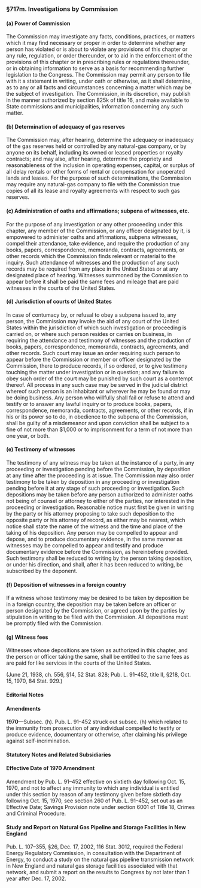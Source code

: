 ### §717m. Investigations by Commission ###

#### (a) Power of Commission ####

The Commission may investigate any facts, conditions, practices, or matters which it may find necessary or proper in order to determine whether any person has violated or is about to violate any provisions of this chapter or any rule, regulation, or order thereunder, or to aid in the enforcement of the provisions of this chapter or in prescribing rules or regulations thereunder, or in obtaining information to serve as a basis for recommending further legislation to the Congress. The Commission may permit any person to file with it a statement in writing, under oath or otherwise, as it shall determine, as to any or all facts and circumstances concerning a matter which may be the subject of investigation. The Commission, in its discretion, may publish in the manner authorized by section 825k of title 16, and make available to State commissions and municipalities, information concerning any such matter.

#### (b) Determination of adequacy of gas reserves ####

The Commission may, after hearing, determine the adequacy or inadequacy of the gas reserves held or controlled by any natural-gas company, or by anyone on its behalf, including its owned or leased properties or royalty contracts; and may also, after hearing, determine the propriety and reasonableness of the inclusion in operating expenses, capital, or surplus of all delay rentals or other forms of rental or compensation for unoperated lands and leases. For the purpose of such determinations, the Commission may require any natural-gas company to file with the Commission true copies of all its lease and royalty agreements with respect to such gas reserves.

#### (c) Administration of oaths and affirmations; subpena of witnesses, etc. ####

For the purpose of any investigation or any other proceeding under this chapter, any member of the Commission, or any officer designated by it, is empowered to administer oaths and affirmations, subpena witnesses, compel their attendance, take evidence, and require the production of any books, papers, correspondence, memoranda, contracts, agreements, or other records which the Commission finds relevant or material to the inquiry. Such attendance of witnesses and the production of any such records may be required from any place in the United States or at any designated place of hearing. Witnesses summoned by the Commission to appear before it shall be paid the same fees and mileage that are paid witnesses in the courts of the United States.

#### (d) Jurisdiction of courts of United States ####

In case of contumacy by, or refusal to obey a subpena issued to, any person, the Commission may invoke the aid of any court of the United States within the jurisdiction of which such investigation or proceeding is carried on, or where such person resides or carries on business, in requiring the attendance and testimony of witnesses and the production of books, papers, correspondence, memoranda, contracts, agreements, and other records. Such court may issue an order requiring such person to appear before the Commission or member or officer designated by the Commission, there to produce records, if so ordered, or to give testimony touching the matter under investigation or in question; and any failure to obey such order of the court may be punished by such court as a contempt thereof. All process in any such case may be served in the judicial district whereof such person is an inhabitant or wherever he may be found or may be doing business. Any person who willfully shall fail or refuse to attend and testify or to answer any lawful inquiry or to produce books, papers, correspondence, memoranda, contracts, agreements, or other records, if in his or its power so to do, in obedience to the subpena of the Commission, shall be guilty of a misdemeanor and upon conviction shall be subject to a fine of not more than $1,000 or to imprisonment for a term of not more than one year, or both.

#### (e) Testimony of witnesses ####

The testimony of any witness may be taken at the instance of a party, in any proceeding or investigation pending before the Commission, by deposition at any time after the proceeding is at issue. The Commission may also order testimony to be taken by deposition in any proceeding or investigation pending before it at any stage of such proceeding or investigation. Such depositions may be taken before any person authorized to administer oaths not being of counsel or attorney to either of the parties, nor interested in the proceeding or investigation. Reasonable notice must first be given in writing by the party or his attorney proposing to take such deposition to the opposite party or his attorney of record, as either may be nearest, which notice shall state the name of the witness and the time and place of the taking of his deposition. Any person may be compelled to appear and depose, and to produce documentary evidence, in the same manner as witnesses may be compelled to appear and testify and produce documentary evidence before the Commission, as hereinbefore provided. Such testimony shall be reduced to writing by the person taking deposition, or under his direction, and shall, after it has been reduced to writing, be subscribed by the deponent.

#### (f) Deposition of witnesses in a foreign country ####

If a witness whose testimony may be desired to be taken by deposition be in a foreign country, the deposition may be taken before an officer or person designated by the Commission, or agreed upon by the parties by stipulation in writing to be filed with the Commission. All depositions must be promptly filed with the Commission.

#### (g) Witness fees ####

Witnesses whose depositions are taken as authorized in this chapter, and the person or officer taking the same, shall be entitled to the same fees as are paid for like services in the courts of the United States.

(June 21, 1938, ch. 556, §14, 52 Stat. 828; Pub. L. 91–452, title II, §218, Oct. 15, 1970, 84 Stat. 929.)

#### **Editorial Notes** ####

#### Amendments ####

**1970**—Subsec. (h). Pub. L. 91–452 struck out subsec. (h) which related to the immunity from prosecution of any individual compelled to testify or produce evidence, documentary or otherwise, after claiming his privilege against self-incrimination.

#### **Statutory Notes and Related Subsidiaries** ####

#### Effective Date of 1970 Amendment ####

Amendment by Pub. L. 91–452 effective on sixtieth day following Oct. 15, 1970, and not to affect any immunity to which any individual is entitled under this section by reason of any testimony given before sixtieth day following Oct. 15, 1970, see section 260 of Pub. L. 91–452, set out as an Effective Date; Savings Provision note under section 6001 of Title 18, Crimes and Criminal Procedure.

#### Study and Report on Natural Gas Pipeline and Storage Facilities in New England ####

Pub. L. 107–355, §26, Dec. 17, 2002, 116 Stat. 3012, required the Federal Energy Regulatory Commission, in consultation with the Department of Energy, to conduct a study on the natural gas pipeline transmission network in New England and natural gas storage facilities associated with that network, and submit a report on the results to Congress by not later than 1 year after Dec. 17, 2002.